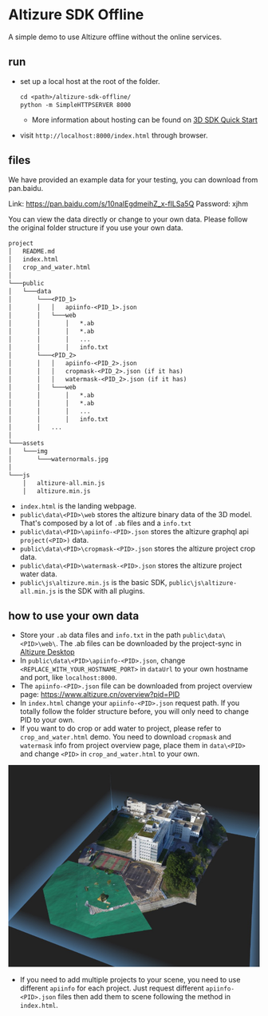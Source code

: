 # Altizure SDK Offline

A simple demo to use Altizure offline without the online services.


## run

* set up a local host at the root of the folder.
    ```
    cd <path>/altizure-sdk-offline/
    python -m SimpleHTTPSERVER 8000
    ```
    * More information about hosting can be found on [3D SDK Quick Start](https://docs.altizure.cn/en/jssdk.html)



* visit `http://localhost:8000/index.html` through browser.

## files

We have provided an example data for your testing, you can download from pan.baidu.

Link: https://pan.baidu.com/s/10naIEgdmeihZ_x-fILSa5Q  Password: xjhm

You can view the data directly or change to your own data. Please follow the original folder structure if you use your own data.
```
project
│   README.md
│   index.html
│   crop_and_water.html
│
└───public
│   └───data
│       └───<PID_1>
│       │   │   apiinfo-<PID_1>.json
│       │   └───web
│       │       │   *.ab
│       │       │   *.ab
│       │       │   ...
│       │       │   info.txt
│       └───<PID_2>
│       │   │   apiinfo-<PID_2>.json
│       │   │   cropmask-<PID_2>.json (if it has)
│       │   │   watermask-<PID_2>.json (if it has)
│       │   └───web
│       │       │   *.ab
│       │       │   *.ab
│       │       │   ...
│       │       │   info.txt
│       │   ...
│   
└───assets
│   └───img
│       └───waternormals.jpg
│   
└───js
    │   altizure-all.min.js
    │   altizure.min.js
```


+ `index.html` is the landing webpage.
+ `public\data\<PID>\web` stores the altizure binary data of the 3D model. That's composed by a lot of `.ab` files and a `info.txt`
+ `public\data\<PID>\apiinfo-<PID>.json` stores the altizure graphql api `project(<PID>)` data.
+ `public\data\<PID>\cropmask-<PID>.json` stores the altizure project crop data.
+ `public\data\<PID>\watermask-<PID>.json` stores the altizure project water data.
+ `public\js\altizure.min.js` is the basic SDK, `public\js\altizure-all.min.js` is the SDK with all plugins.

## how to use your own data


* Store your `.ab` data files and `info.txt` in the path `public\data\<PID>\web\`. The .ab files can be downloaded by the project-sync in [Altizure Desktop](https://www.altizure.cn/desktop)
* In `public\data\<PID>\apiinfo-<PID>.json`, change `<REPLACE_WITH_YOUR_HOSTNAME_PORT>` in `dataUrl` to your own hostname and port, like `localhost:8000`.
* The `apiinfo-<PID>.json` file can be downloaded from project overview page: https://www.altizure.cn/overview?pid=PID
* In `index.html` change your `apiinfo-<PID>.json` request path. If you totally follow the folder structure before, you will only need to change PID to your own.
* If you want to do crop or add water to project, please refer to `crop_and_water.html` demo. You need to download `cropmask` and `watermask` info from project overview page, place them in `data\<PID>` and change `<PID>` in `crop_and_water.html` to your own.

![project with crop and water](./public/assets/img/screen_capture.jpg)
* If you need to add multiple projects to your scene, you need to use different `apiinfo` for each project. Just request different `apiinfo-<PID>.json` files then add them to scene following the method in `index.html`.
